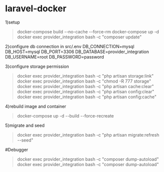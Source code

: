 # laravel-docker

1)setup
> docker-compose build --no-cache --force-rm
> docker-compose up -d
> docker exec provider_integration bash -c "composer update"

2)configure db connection in src/.env
DB_CONNECTION=mysql
DB_HOST=mysql
DB_PORT=3306
DB_DATABASE=provider_integration
DB_USERNAME=root
DB_PASSWORD=password

3)configure storage permission
> docker exec provider_integration bash -c "php artisan storage:link"
> docker exec provider_integration bash -c "chmod -R 777 storage"
> docker exec provider_integration bash -c "php artisan cache:clear"
> docker exec provider_integration bash -c "php artisan config:clear"
> docker exec provider_integration bash -c "php artisan config:cache"

4)rebuild image and container
> docker-compose up -d --build --force-recreate

5)migrate and seed
> docker exec provider_integration bash -c "php artisan migrate:refresh --seed"

#Debugger
> docker exec provider_integration bash -c "composer dump-autoload"
> docker exec provider_integration bash -c "composer dump-autoload"
